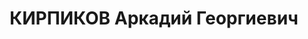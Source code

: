 ---
title: КИРПИКОВ Аркадий Георгиевич
description: 'Род. в 1888, Вятская губ., Глазовский уезд, Залознинский завод, русский,
  обр.: высшее, б/п. Проживал: Москва, ул. Солянка, д. 1, кв. 8. Старший инспектор
  в Центральном мобилизационном отделе Наркомата путей сообщения СССР.

  Арестован 10.07.1937. Обв. в шпионаже в пользу Германии, вредительстве и участии
  в к.-р. троцкистской террористической организации. Приговор: ВК ВС СССР, 05.11.1937
  – ВМН. Расстрелян 05.11.1937, г.Москва.

  Реабилитирован ВК ВС СССР 14.07.1956'
---